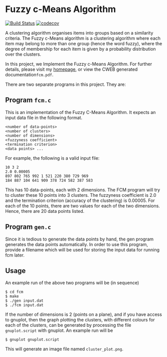 Fuzzy c-Means Algorithm
===
[![Build Status](https://semaphoreci.com/api/v1/ahmad88me/fcm/branches/master/badge.svg)](https://semaphoreci.com/ahmad88me/fcm)
[![codecov](https://codecov.io/gh/ahmad88me/fcm/branch/master/graph/badge.svg)](https://codecov.io/gh/ahmad88me/fcm)

A clustering algorithm organises items into groups based on a similarity criteria. The Fuzzy c-Means algorithm is a clustering algorithm where each item may belong to more than one group (hence the word fuzzy), where the degree of membership for each item is given by a probability distribution over the clusters.

In this project, we Implement the Fuzzy c-Means Algorithm. For further details, please visit my [homepage](http://yaikhom.com/2013/03/16/implementing-the-fuzzy-c-means-algorithm.html), or view the CWEB generated documentation`fcm.pdf`.


There are two separate programs in this project. They are:

## Program `fcm.c`

This is an implementation of the Fuzzy C-Means Algorithm. It expects an input data file in the following
format.

    <number of data-points>
    <number of clusters>
    <number of dimensions>
    <fuzzyness coefficient>
    <termination criterion>
    <data points> ...

For example, the following is a valid input file:

    10 3 2
    2.0 0.00005
    897 802 765 992 1 521 220 380 729 969
    184 887 104 641 909 378 724 582 387 583 

This has 10 data-points, each with 2 dimensions. The FCM
program will try to cluster these 10 points into 3 clusters.
The fuzzyness coefficient is 2.0 and the termination
criterion (accuracy of the clustering) is 0.00005. For each
of the 10 points, there are two values for each of the
two dimensions. Hence, there are 20 data points listed.

## Program `gen.c`

Since it is tedious to generate the data points by hand,
the gen program generates the data points automatically.
In order to use this program, provide a filename which will
be used for storing the input data for running fcm later.

## Usage

An example run of the above two programs will be (in sequence)

    $ cd fcm
    $ make
    $ ./gen input.dat
    $ ./fcm input.dat

If the number of dimensions is 2 (points on a plane), and if you
have access to gnuplot, then the graph plotting the clusters,
with different colours for each of the clusters, can be generated
by processing the file `gnuplot.script` with gnuplot. An example
run will be

    $ gnuplot gnuplot.script

This will generate an image file named `cluster_plot.png`.
